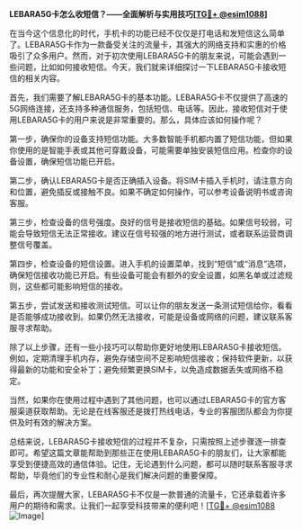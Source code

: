 **LEBARA5G卡怎么收短信？——全面解析与实用技巧[[TG💪+ @esim1088](https://t.me/s/esim1088)]**

在当今这个信息化的时代，手机卡的功能已经不仅仅是打电话和发短信这么简单了。LEBARA5G卡作为一款备受关注的流量卡，其强大的网络支持和实惠的价格吸引了众多用户。然而，对于初次使用LEBARA5G卡的朋友来说，可能会遇到一些问题，比如如何接收短信。今天，我们就来详细探讨一下LEBARA5G卡接收短信的相关内容。

首先，我们需要了解LEBARA5G卡的基本功能。LEBARA5G卡不仅提供了高速的5G网络连接，还支持多种通信服务，包括短信、电话等。因此，接收短信对于使用LEBARA5G卡的用户来说是非常重要的。那么，具体应该如何操作呢？

第一步，确保你的设备支持短信功能。大多数智能手机都内置了短信功能，但如果你使用的是智能手表或其他可穿戴设备，可能需要单独安装短信应用。检查你的设备设置，确保短信功能已开启。

第二步，确认LEBARA5G卡是否正确插入设备。将SIM卡插入手机时，请注意方向和位置，避免插反或接触不良。如果不确定如何操作，可以参考设备说明书或咨询客服。

第三步，检查设备的信号强度。良好的信号是接收短信的基础。如果信号较弱，可能会导致短信无法正常接收。建议在信号较强的地方进行测试，或者联系运营商调整信号覆盖。

第四步，检查设备的短信设置。进入手机的设置菜单，找到“短信”或“消息”选项，确保短信接收功能已开启。有些设备可能会有额外的安全设置，如黑名单或过滤规则，这些都可能影响短信的接收。

第五步，尝试发送和接收测试短信。可以让你的朋友发送一条测试短信给你，看看是否能够成功接收到。如果仍然无法接收，可能是设备或网络的问题，建议联系客服寻求帮助。

除了以上步骤，还有一些小技巧可以帮助你更好地使用LEBARA5G卡接收短信。例如，定期清理手机内存，避免存储空间不足影响短信接收；保持软件更新，以获得最新的功能和安全补丁；避免频繁更换SIM卡，以免造成数据丢失或网络不稳定。

当然，如果你在使用过程中遇到了其他问题，也可以通过LEBARA5G卡的官方客服渠道获取帮助。无论是在线客服还是拨打热线电话，专业的客服团队都会为你提供及时有效的解决方案。

总结来说，LEBARA5G卡接收短信的过程并不复杂，只需按照上述步骤逐一排查即可。希望这篇文章能帮助到那些正在使用LEBARA5G卡的朋友们，让大家都能享受到便捷高效的通信体验。记住，无论遇到什么问题，都可以随时联系客服寻求帮助，毕竟他们的专业性和耐心是我们解决问题的重要保障。

最后，再次提醒大家，LEBARA5G卡不仅是一款普通的流量卡，它还承载着许多用户的期待和需求。让我们一起享受科技带来的便利吧！[[TG💪+ @esim1088](https://t.me/s/esim1088) ![Image](https://i.postimg.cc/4NQfJmqS/Snipaste-2025-05-13-00-14-12.png)]